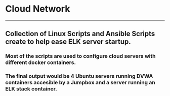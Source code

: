 # Cloud Network
---
## Collection of Linux Scripts and Ansible Scripts create to help ease ELK server startup.

### Most of the scripts are used to configure cloud servers with different docker containers.
### The final output would be 4 Ubuntu servers running DVWA containers accesible by a Jumpbox and a server running an ELK stack container. 